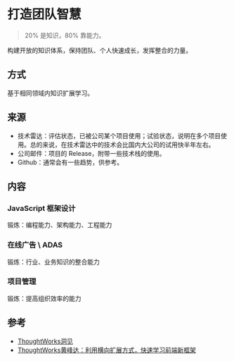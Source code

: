 # 打造团队智慧

> 20% 是知识，80% 靠能力。

构建开放的知识体系，保持团队、个人快速成长，发挥整合的力量。

## 方式

基于相同领域内知识扩展学习。

## 来源

- 技术雷达：评估状态，已被公司某个项目使用；试验状态，说明在多个项目使用。总的来说，在技术雷达中的技术会比国内大公司的试用快半年左右。
- 公司邮件：项目的 Release，附带一些技术栈的使用。
- Github：通常会有一些趋势，供参考。

## 内容

### JavaScript 框架设计

锻炼：编程能力、架构能力、工程能力

### 在线广告 \ ADAS

锻炼：行业、业务知识的整合能力

### 项目管理

锻炼：提高组织效率的能力

## 参考

- [ThoughtWorks洞见](https://www.thoughtworks.com/cn/radar/techniques)
- [ThoughtWorks黄峰达：利用横向扩展方式，快速学习前端新框架](http://www.csdn.net/article/2015-07-16/2825225-ThoughtWorks-phodal)
